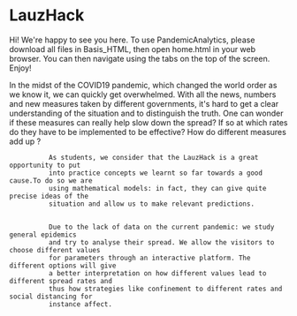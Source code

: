 # LauzHack

Hi! We're happy to see you here.
To use PandemicAnalytics, please download all files in Basis_HTML, then open home.html in your web browser. You can then navigate using the tabs on the top of the screen. 
Enjoy!

In the midst of the COVID19 pandemic, which changed the world order as we
              know it, we can quickly get overwhelmed. With all the news, numbers and new
              measures taken by different governments, it's hard to get a clear understanding
              of the situation and to distinguish the truth.
              One can wonder if these measures can really help slow down the spread?
              If so at which rates do they have to be implemented to be effective? How do
              different measures add up ?
              
              
              As students, we consider that the LauzHack is a great opportunity to put
              into practice concepts we learnt so far towards a good cause.To do so we are
              using mathematical models: in fact, they can give quite precise ideas of the
              situation and allow us to make relevant predictions.
              
              
              Due to the lack of data on the current pandemic: we study general epidemics
              and try to analyse their spread. We allow the visitors to choose different values
              for parameters through an interactive platform. The different options will give
              a better interpretation on how different values lead to different spread rates and
              thus how strategies like confinement to different rates and social distancing for
              instance affect.
